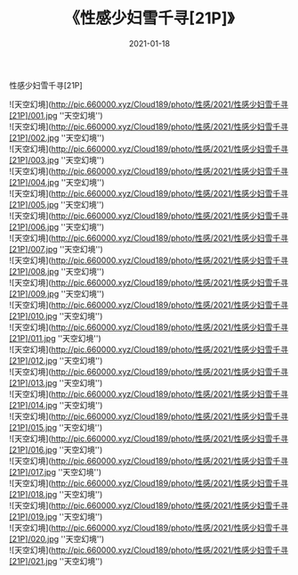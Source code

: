 ﻿---
layout: post
title:  《性感少妇雪千寻[21P]》
date:   2021-01-18
img: http://pic.660000.xyz/Cloud189/photo/性感/2021/性感少妇雪千寻[21P]/000.jpg
categories: [美女, 性感, 泳衣]
---

性感少妇雪千寻[21P]



![天空幻境](http://pic.660000.xyz/Cloud189/photo/性感/2021/性感少妇雪千寻[21P]/001.jpg ''天空幻境'') <br>
![天空幻境](http://pic.660000.xyz/Cloud189/photo/性感/2021/性感少妇雪千寻[21P]/002.jpg ''天空幻境'') <br>
![天空幻境](http://pic.660000.xyz/Cloud189/photo/性感/2021/性感少妇雪千寻[21P]/003.jpg ''天空幻境'') <br>
![天空幻境](http://pic.660000.xyz/Cloud189/photo/性感/2021/性感少妇雪千寻[21P]/004.jpg ''天空幻境'') <br>
![天空幻境](http://pic.660000.xyz/Cloud189/photo/性感/2021/性感少妇雪千寻[21P]/005.jpg ''天空幻境'') <br>
![天空幻境](http://pic.660000.xyz/Cloud189/photo/性感/2021/性感少妇雪千寻[21P]/006.jpg ''天空幻境'') <br>
![天空幻境](http://pic.660000.xyz/Cloud189/photo/性感/2021/性感少妇雪千寻[21P]/007.jpg ''天空幻境'') <br>
![天空幻境](http://pic.660000.xyz/Cloud189/photo/性感/2021/性感少妇雪千寻[21P]/008.jpg ''天空幻境'') <br>
![天空幻境](http://pic.660000.xyz/Cloud189/photo/性感/2021/性感少妇雪千寻[21P]/009.jpg ''天空幻境'') <br>
![天空幻境](http://pic.660000.xyz/Cloud189/photo/性感/2021/性感少妇雪千寻[21P]/010.jpg ''天空幻境'') <br>
![天空幻境](http://pic.660000.xyz/Cloud189/photo/性感/2021/性感少妇雪千寻[21P]/011.jpg ''天空幻境'') <br>
![天空幻境](http://pic.660000.xyz/Cloud189/photo/性感/2021/性感少妇雪千寻[21P]/012.jpg ''天空幻境'') <br>
![天空幻境](http://pic.660000.xyz/Cloud189/photo/性感/2021/性感少妇雪千寻[21P]/013.jpg ''天空幻境'') <br>
![天空幻境](http://pic.660000.xyz/Cloud189/photo/性感/2021/性感少妇雪千寻[21P]/014.jpg ''天空幻境'') <br>
![天空幻境](http://pic.660000.xyz/Cloud189/photo/性感/2021/性感少妇雪千寻[21P]/015.jpg ''天空幻境'') <br>
![天空幻境](http://pic.660000.xyz/Cloud189/photo/性感/2021/性感少妇雪千寻[21P]/016.jpg ''天空幻境'') <br>
![天空幻境](http://pic.660000.xyz/Cloud189/photo/性感/2021/性感少妇雪千寻[21P]/017.jpg ''天空幻境'') <br>
![天空幻境](http://pic.660000.xyz/Cloud189/photo/性感/2021/性感少妇雪千寻[21P]/018.jpg ''天空幻境'') <br>
![天空幻境](http://pic.660000.xyz/Cloud189/photo/性感/2021/性感少妇雪千寻[21P]/019.jpg ''天空幻境'') <br>
![天空幻境](http://pic.660000.xyz/Cloud189/photo/性感/2021/性感少妇雪千寻[21P]/020.jpg ''天空幻境'') <br>
![天空幻境](http://pic.660000.xyz/Cloud189/photo/性感/2021/性感少妇雪千寻[21P]/021.jpg ''天空幻境'') <br>